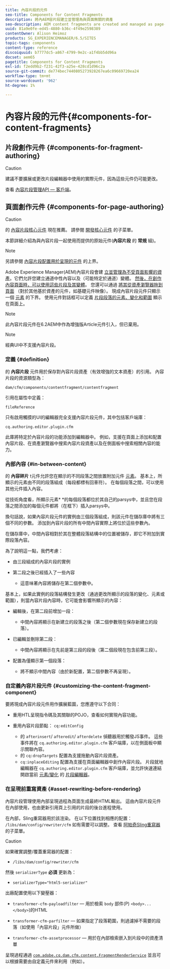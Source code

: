 ```yaml
---
title: 內容片段的元件
seo-title: Components for Content Fragments
description: 將內AEM容片段建立並管理為與頁面無關的資產
seo-description: AEM content fragments are created and managed as page-independent assets
uuid: 81a9e0fe-ed45-4880-b36c-4f49e2598389
contentOwner: Alison Heimoz
products: SG_EXPERIENCEMANAGER/6.5/SITES
topic-tags: components
content-type: reference
discoiquuid: b7777dc5-a867-4799-9e2c-a1f4bb5dd96a
docset: aem65
pagetitle: Components for Content Fragments
exl-id: f2edd9b2-f231-42f3-a25e-428cd1d96c2a
source-git-commit: de774bec7440805273928267ea6c09669720ea24
workflow-type: tm+mt
source-wordcount: '962'
ht-degree: 1%

---
```


# 內容片段的元件{#components-for-content-fragments}

## 片段創作元件 {#components-for-fragment-authoring}

>[!CAUTION]
>
>建議不要擴展或更改片段編輯器中使用的實際元件，因為這些元件仍可能更改。

查看 [內容片段管理API — 客戶端](/help/sites-developing/customizing-content-fragments.md#the-content-fragment-management-api-client-side)。

## 頁面創作元件 {#components-for-page-authoring}

>[!CAUTION]
>
>的 [內容片段核心元件](https://helpx.adobe.com/experience-manager/core-components/using/content-fragment-component.html) 現在推薦。 請參閱 [開發核心元件](https://helpx.adobe.com/experience-manager/core-components/using/developing.html) 的子菜單。
>
>本節詳細介紹為與內容片段一起使用而提供的原始元件(**內容片段** 的 **常規** 組)。

>[!NOTE]
>
>另請參閱 [內容片段配置用於呈現的元件](/help/sites-developing/content-fragments-config-components-rendering.md) 的上界。

Adobe Experience Manager(AEM)內容片段會建 [立並管理為不受頁面影響的資產](/help/assets/content-fragments/content-fragments.md)。它們允許您建立通道中性內容以及（可能特定於通道）變體。 [然後，在創作內容頁面時，可以使用這些片段及其變體](/help/sites-authoring/content-fragments.md)。 您還可以通過 [將其從資產瀏覽器拖到頁面](/help/sites-authoring/content-fragments.md#adding-a-content-fragment-to-your-page) （對於其他基於資產的元件，如基礎元件映像）。 現成內容片段元件只顯示一個 [元素](/help/assets/content-fragments/content-fragments.md#constituent-parts-of-a-content-fragment) 的下界。 使用元件對話框可以定義 [片段段落的元素、變化和範圍](/help/assets/content-fragments/content-fragments.md#constituent-parts-of-a-content-fragment) 顯示在頁面上。

>[!NOTE]
>
>此內容片段元件在6.2AEM中作為增強版Article元件引入，但已棄用。

>[!NOTE]
>
>經典UI中不支援內容片段。

### 定義 {#definition}

的 **內容片段** 元件用於保存對內容片段資產（有效增強的文本資產）的引用。 內容片段的資源類型為：

`dam/cfm/components/contentfragment/contentfragment`

引用在屬性中定義：

`fileReference`

只有啟用觸摸的UI的編輯器完全支援內容片段元件，其中包括客戶端庫：

`cq.authoring.editor.plugin.cfm`

此庫將特定於內容片段的功能添加到編輯器中。 例如，支援在頁面上添加和配置內容片段、在資產瀏覽器中搜索內容片段資產以及在側面板中搜索相關內容的能力。

### 內部內容 {#in-between-content}

的 **內容碎片** t元件允許您在顯示的不同段落之間放置附加元件 [元素](/help/assets/content-fragments/content-fragments.md#constituent-parts-of-a-content-fragment)。 基本上，所顯示的元素由不同的段落組成（每段都標有回車符）。 在每個段落之間，可以使用其他元件插入內容。

從技術角度看，所顯示元素* *的每個段落都位於其自己的parsys中，並且您在段落之間添加的每個元件都將（在框下）插入parsys中。

換句話說，如果內容片段元件的實例由三個段落組成，則該元件在儲存庫中將有三個不同的參數。 添加到內容片段的所有中間內容實際上將位於這些參數內。

在儲存庫中，中間內容相對於其在整體段落結構中的位置被儲存，即它不附加到實際段落內容。

為了說明這一點，我們考慮：

* 由三段組成的內容片段的實例
* 第二段之後已經插入了一些內容

   * 這意味著內容將儲存在第二個參數中。

基本上，如果此實例的段落結構發生更改（通過更改所顯示的段落的變化、元素或範圍），則當內容片段內容時，它可能會影響所顯示的內容：

* 編輯後，在第二段前增加一段：

   * 中間內容將顯示在新建立的段落之後（第二個參數現在保存新建立的段落）。

* 已編輯並刪除第二段：

   * 中間內容將顯示在先前是第三段的段後（第二個段現在包含前第三段）。

* 配置為僅顯示第一個段落：

   * 將不顯示中間內容（由於新配置，第二個參數不再呈現）。

### 自定義內容片段元件 {#customizing-the-content-fragment-component}

要將現成內容片段元件用作擴展藍圖，您應遵守以下合同：

* 重用HTL呈現指令碼及其關聯的POJO，查看如何實現內容功能。
* 重用內容片段節點： `cq:editConfig`

   * 的 `afterinsert`/ `afteredit`/ `afterdelete` 偵聽器用於觸發JS事件。 這些事件將在 `cq.authoring.editor.plugin.cfm` 客戶端庫，以在側面板中顯示關聯內容。
   * 的 `cq:dropTargets` 配置為支援拖動內容片段資產。
   * `cq:inplaceEditing` 配置為支援在頁面編輯器中創作內容片段。 片段就地編輯器在 `cq.authoring.editor.plugin.cfm` 客戶端庫，並允許快速連結開啟當前 [元素/變化](/help/assets/content-fragments/content-fragments.md#constituent-parts-of-a-content-fragment) 的 [片段編輯器](/help/assets/content-fragments/content-fragments-variations.md)。

### 在呈現前重寫資產 {#asset-rewriting-before-rendering}

內容片段管理使用內部呈現過程為頁面生成最終HTML輸出。 這由內容片段元件在內部使用，也由更新引用頁上引用的片段的後台進程使用。

在內部，Sling重寫器用於該渲染。 在以下位置找到相應的配置： `/libs/dam/config/rewriter/cfm` 如有需要可以調整。 查看 [阿帕奇Sling重寫器](https://sling.apache.org/documentation/bundles/output-rewriting-pipelines-org-apache-sling-rewriter.html) 的子菜單。

>[!CAUTION]
>
>如果確實調整/覆蓋重寫器的配置：
>
>* `/libs/dam/config/rewriter/cfm`
>
>然後 `serializerType` **必須** 更新為：
>
>* `serializerType="html5-serializer"`


出廠配置使用以下變壓器：

* `transformer-cfm-payloadfilter`  — 用於檢索 `body` 部件(P) `<body>...</body>`)的HTML

* `transformer-cfm-parfilter`  — 如果指定了段落範圍，則過濾掉不需要的段落（如使用「內容片段」元件所做）
* `transformer-cfm-assetprocessor`  — 用於在內部檢索嵌入到片段中的資產清單

呈現過程通過 [`com.adobe.cq.dam.cfm.content.FragmentRenderService`](https://helpx.adobe.com/experience-manager/6-5/sites/developing/using/reference-materials/javadoc/com/adobe/cq/dam/cfm/ContentFragment.html) 並且可以根據需要由自定義元件來利用（例如）。
